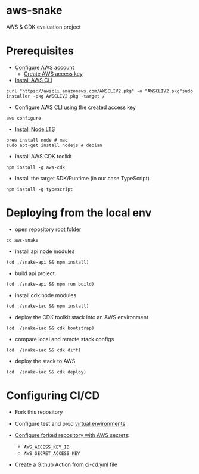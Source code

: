 # aws-snake
AWS &amp; CDK evaluation project

# Prerequisites
- [Configure AWS account](https://docs.aws.amazon.com/cli/latest/userguide/getting-started-prereqs.html)
  - [Create AWS access key](https://docs.aws.amazon.com/IAM/latest/UserGuide/id_credentials_access-keys.html#Using_CreateAccessKey)
- [Install AWS CLI](https://docs.aws.amazon.com/cli/latest/userguide/getting-started-install.html)
```
curl "https://awscli.amazonaws.com/AWSCLIV2.pkg" -o "AWSCLIV2.pkg"sudo installer -pkg AWSCLIV2.pkg -target /
```
- Configure AWS CLI using the created access key
```
aws configure
```
- [Install Node LTS](https://nodejs.org/en/download/)
```
brew install node # mac
sudo apt-get install nodejs # debian
```
- Install AWS CDK toolkit
```
npm install -g aws-cdk
```
- Install the target SDK/Runtime (in our case TypeScript)
```
npm install -g typescript
```
# Deploying from the local env
- open repository root folder
```
cd aws-snake
```
- install api node modules
```
(cd ./snake-api && npm install)
```
- build api project
```
(cd ./snake-api && npm run build)
```
- install cdk node modules
```
(cd ./snake-iac && npm install)
```
- deploy the CDK toolkit stack into an AWS environment
```
(cd ./snake-iac && cdk bootstrap)
```
- compare local and remote stack configs
```
(cd ./snake-iac && cdk diff)
```
- deploy the stack to AWS
```
(cd ./snake-iac && cdk deploy)
```
# Configuring CI/CD
- Fork this repository
- Configure test and prod [virtual environments](https://docs.github.com/en/actions/deployment/targeting-different-environments/using-environments-for-deployment#creating-an-environment)

- [Configure forked repository with AWS secrets](https://docs.github.com/en/actions/security-guides/encrypted-secrets#creating-encrypted-secrets-for-a-repository):
    - `AWS_ACCESS_KEY_ID`
    - `AWS_SECRET_ACCESS_KEY`

- Create a Github Action from [ci-cd.yml](.github/workflows/ci-cd.yml) file
